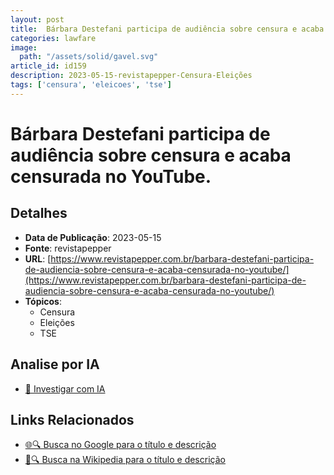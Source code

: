 ```yaml
---
layout: post
title:  Bárbara Destefani participa de audiência sobre censura e acaba censurada no YouTube.
categories: lawfare
image: 
  path: "/assets/solid/gavel.svg"
article_id: id159
description: 2023-05-15-revistapepper-Censura-Eleições
tags: ['censura', 'eleicoes', 'tse']
---
```


# Bárbara Destefani participa de audiência sobre censura e acaba censurada no YouTube.

## Detalhes
- **Data de Publicação**: 2023-05-15
- **Fonte**: revistapepper
- **URL**: [https://www.revistapepper.com.br/barbara-destefani-participa-de-audiencia-sobre-censura-e-acaba-censurada-no-youtube/](https://www.revistapepper.com.br/barbara-destefani-participa-de-audiencia-sobre-censura-e-acaba-censurada-no-youtube/)
- **Tópicos**:
  - Censura
  - Eleições
  - TSE

## Analise por IA
- [🤖 Investigar com IA](https://www.perplexity.ai/search?q=%22not%C3%ADcia%20artigo%20Brasil%22%20B%C3%A1rbara%20Destefani%20participa%20de%20audi%C3%AAncia%20sobre%20censura%20e%20acaba%20censurada%20no%20YouTube.%20revistapepper%202023-05-15)

## Links Relacionados
- [🌐🔍 Busca no Google para o título e descrição](https://www.google.com/search?q=%22not%C3%ADcia%20artigo%20Brasil%22%20B%C3%A1rbara%20Destefani%20participa%20de%20audi%C3%AAncia%20sobre%20censura%20e%20acaba%20censurada%20no%20YouTube.%20revistapepper%202023-05-15)
- [📖🔍 Busca na Wikipedia para o título e descrição](https://pt.wikipedia.org/w/index.php?search=%22not%C3%ADcia%20artigo%20Brasil%22%20B%C3%A1rbara%20Destefani%20participa%20de%20audi%C3%AAncia%20sobre%20censura%20e%20acaba%20censurada%20no%20YouTube.%20revistapepper%202023-05-15)

